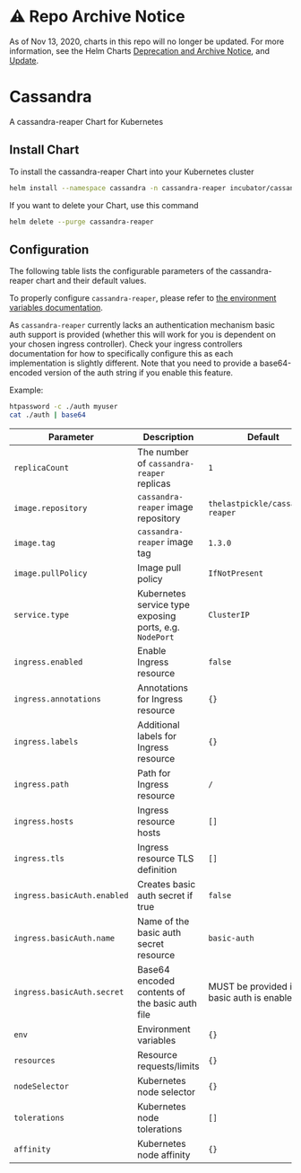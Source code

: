 # ⚠️ Repo Archive Notice

As of Nov 13, 2020, charts in this repo will no longer be updated.
For more information, see the Helm Charts [Deprecation and Archive Notice](https://github.com/helm/charts#%EF%B8%8F-deprecation-and-archive-notice), and [Update](https://helm.sh/blog/charts-repo-deprecation/).

# Cassandra
A cassandra-reaper Chart for Kubernetes

## Install Chart
To install the cassandra-reaper Chart into your Kubernetes cluster

```bash
helm install --namespace cassandra -n cassandra-reaper incubator/cassandra-reaper
```

If you want to delete your Chart, use this command
```bash
helm delete --purge cassandra-reaper
```

## Configuration

The following table lists the configurable parameters of the cassandra-reaper chart and their default values.

To properly configure `cassandra-reaper`, please refer to [the environment variables documentation](http://cassandra-reaper.io/docs/configuration/docker_vars/).

As `cassandra-reaper` currently lacks an authentication mechanism basic auth support is provided (whether this will work for you is dependent on your chosen ingress 
controller). Check your ingress controllers documentation for how to specifically configure this as each implementation is slightly different. Note that you need to
provide a base64-encoded version of the auth string if you enable this feature.

Example:
```bash
htpassword -c ./auth myuser
cat ./auth | base64
```


| Parameter                  | Description                                            | Default                                                    |
| -------------------------- | ------------------------------------------------------ | ---------------------------------------------------------- |
| `replicaCount`             | The number of `cassandra-reaper` replicas              | `1`                                                        |
| `image.repository`         | `cassandra-reaper` image repository                    | `thelastpickle/cassandra-reaper`                           |
| `image.tag`                | `cassandra-reaper` image tag                           | `1.3.0`                                                    |
| `image.pullPolicy`         | Image pull policy                                      | `IfNotPresent`                                             |
| `service.type`             | Kubernetes service type exposing ports, e.g. `NodePort`| `ClusterIP`                                                |
| `ingress.enabled`          | Enable Ingress resource                                | `false`                                                    |
| `ingress.annotations`      | Annotations for Ingress resource                       | `{}`                                                       |
| `ingress.labels`           | Additional labels for Ingress resource                 | `{}`                                                       |
| `ingress.path`             | Path for Ingress resource                              | `/`                                                        |
| `ingress.hosts`            | Ingress resource hosts                                 | `[]`                                                       |
| `ingress.tls`              | Ingress resource TLS definition                        | `[]`                                                       |
| `ingress.basicAuth.enabled`| Creates basic auth secret if true                      | `false`                                                    |
| `ingress.basicAuth.name`   | Name of the basic auth secret resource                 | `basic-auth`                                               |
| `ingress.basicAuth.secret` | Base64 encoded contents of the basic auth file         | MUST be provided if basic auth is enabled                  |
| `env`                      | Environment variables                                  | `{}`                                                       |
| `resources`                | Resource requests/limits                               | `{}`                                                       |
| `nodeSelector`             | Kubernetes node selector                               | `{}`                                                       |
| `tolerations`              | Kubernetes node tolerations                            | `[]`                                                       |
| `affinity`                 | Kubernetes node affinity                               | `{}`                                                       |
